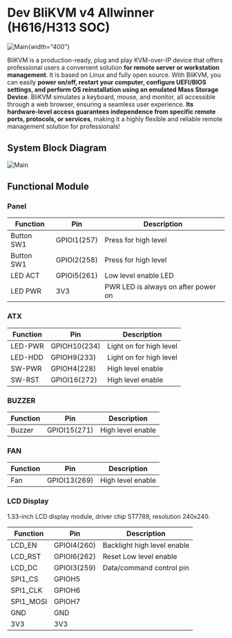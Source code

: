 # Dev BliKVM v4 Allwinner (H616/H313 SOC)

![Main](assets/images/v4/Datasheet-BliKVM-v4.assets/Main.png){width="400"}

BliKVM is a production-ready, plug and play KVM-over-IP device that offers professional users a convenient solution **for remote server or workstation management**. It is based on Linux and fully open source. With BliKVM, you can easily **power on/off, restart your computer, configure UEFI/BIOS settings, and perform OS reinstallation using an emulated Mass Storage Device**. BliKVM simulates a keyboard, mouse, and monitor, all accessible through a web browser, ensuring a seamless user experience. **Its hardware-level access guarantees independence from specific remote ports, protocols, or services**, making it a highly flexible and reliable remote management solution for professionals!

## System Block Diagram

![Main](assets/images/v4/hardware.png)

## Functional Module

### Panel

| Function   | Pin         | Description                         |
| ---------- | ----------- | ----------------------------------- |
| Button SW1 | GPIOI1(257) | Press for high level                |
| Button SW1 | GPIOI2(258) | Press for high level                |
| LED ACT    | GPIOI5(261) | Low level enable LED                |
| LED PWR    | 3V3         | PWR LED is always on after power on |

### ATX

| Function | Pin          | Description             |
| -------- | ------------ | ----------------------- |
| LED-PWR  | GPIOH10(234) | Light on for high level |
| LED-HDD  | GPIOH9(233)  | Light on for high level |
| SW-PWR   | GPIOH4(228)  | High level enable       |
| SW-RST   | GPIOI16(272) | High level enable       |

### BUZZER

| Function | Pin          | Description       |
| -------- | ------------ | ----------------- |
| Buzzer   | GPIOI15(271) | High level enable |

### FAN

| Function | Pin          | Description       |
| -------- | ------------ | ----------------- |
| Fan      | GPIOI13(269) | High level enable |

### LCD Display

1.33-inch LCD display module, driver chip ST7789, resolution 240x240.

| Function  | Pin         | Description                 |
| --------- | ----------- | --------------------------- |
| LCD_EN    | GPIOI4(260) | Backlight high level enable |
| LCD_RST   | GPIOI6(262) | Reset Low level enable      |
| LCD_DC    | GPIOI3(259) | Data/command control pin    |
| SPI1_CS   | GPIOH5      |                             |
| SPI1_CLK  | GPIOH6      |                             |
| SPI1_MOSI | GPIOH7      |                             |
| GND       | GND         |                             |
| 3V3       | 3V3         |                             |



